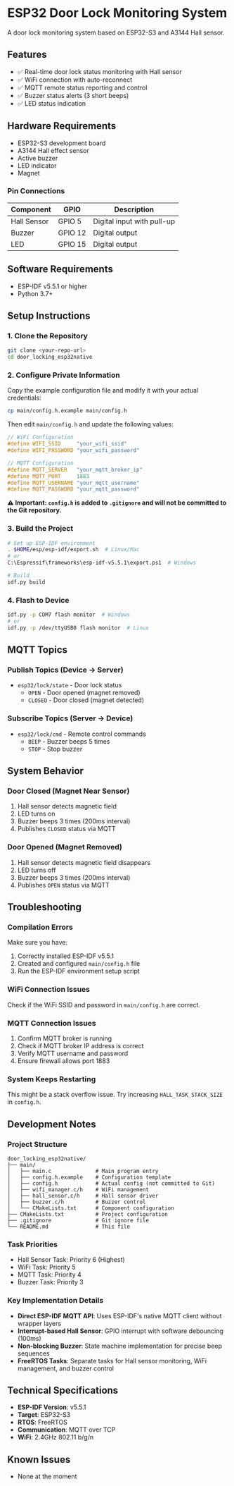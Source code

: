 # ESP32 Door Lock Monitoring System

A door lock monitoring system based on ESP32-S3 and A3144 Hall sensor.

## Features

- ✅ Real-time door lock status monitoring with Hall sensor
- ✅ WiFi connection with auto-reconnect
- ✅ MQTT remote status reporting and control
- ✅ Buzzer status alerts (3 short beeps)
- ✅ LED status indication

## Hardware Requirements

- ESP32-S3 development board
- A3144 Hall effect sensor
- Active buzzer
- LED indicator
- Magnet

### Pin Connections

| Component | GPIO | Description |
|-----------|------|-------------|
| Hall Sensor | GPIO 5 | Digital input with pull-up |
| Buzzer | GPIO 12 | Digital output |
| LED | GPIO 15 | Digital output |

## Software Requirements

- ESP-IDF v5.5.1 or higher
- Python 3.7+

## Setup Instructions

### 1. Clone the Repository

```bash
git clone <your-repo-url>
cd door_locking_esp32native
```

### 2. Configure Private Information

Copy the example configuration file and modify it with your actual credentials:

```bash
cp main/config.h.example main/config.h
```

Then edit `main/config.h` and update the following values:

```c
// WiFi Configuration
#define WIFI_SSID     "your_wifi_ssid"
#define WIFI_PASSWORD "your_wifi_password"

// MQTT Configuration
#define MQTT_SERVER   "your_mqtt_broker_ip"
#define MQTT_PORT     1883
#define MQTT_USERNAME "your_mqtt_username"
#define MQTT_PASSWORD "your_mqtt_password"
```

**⚠️ Important: `config.h` is added to `.gitignore` and will not be committed to the Git repository.**

### 3. Build the Project

```bash
# Set up ESP-IDF environment
. $HOME/esp/esp-idf/export.sh  # Linux/Mac
# or
C:\Espressif\frameworks\esp-idf-v5.5.1\export.ps1  # Windows

# Build
idf.py build
```

### 4. Flash to Device

```bash
idf.py -p COM7 flash monitor  # Windows
# or
idf.py -p /dev/ttyUSB0 flash monitor  # Linux
```

## MQTT Topics

### Publish Topics (Device → Server)

- `esp32/lock/state` - Door lock status
  - `OPEN` - Door opened (magnet removed)
  - `CLOSED` - Door closed (magnet detected)

### Subscribe Topics (Server → Device)

- `esp32/lock/cmd` - Remote control commands
  - `BEEP` - Buzzer beeps 5 times
  - `STOP` - Stop buzzer

## System Behavior

### Door Closed (Magnet Near Sensor)
1. Hall sensor detects magnetic field
2. LED turns on
3. Buzzer beeps 3 times (200ms interval)
4. Publishes `CLOSED` status via MQTT

### Door Opened (Magnet Removed)
1. Hall sensor detects magnetic field disappears
2. LED turns off
3. Buzzer beeps 3 times (200ms interval)
4. Publishes `OPEN` status via MQTT

## Troubleshooting

### Compilation Errors

Make sure you have:
1. Correctly installed ESP-IDF v5.5.1
2. Created and configured `main/config.h` file
3. Run the ESP-IDF environment setup script

### WiFi Connection Issues

Check if the WiFi SSID and password in `main/config.h` are correct.

### MQTT Connection Issues

1. Confirm MQTT broker is running
2. Check if MQTT broker IP address is correct
3. Verify MQTT username and password
4. Ensure firewall allows port 1883

### System Keeps Restarting

This might be a stack overflow issue. Try increasing `HALL_TASK_STACK_SIZE` in `config.h`.

## Development Notes

### Project Structure

```
door_locking_esp32native/
├── main/
│   ├── main.c              # Main program entry
│   ├── config.h.example    # Configuration template
│   ├── config.h            # Actual config (not committed to Git)
│   ├── wifi_manager.c/h    # WiFi management
│   ├── hall_sensor.c/h     # Hall sensor driver
│   ├── buzzer.c/h          # Buzzer control
│   └── CMakeLists.txt      # Component configuration
├── CMakeLists.txt          # Project configuration
├── .gitignore              # Git ignore file
└── README.md               # This file
```

### Task Priorities

- Hall Sensor Task: Priority 6 (Highest)
- WiFi Task: Priority 5
- MQTT Task: Priority 4
- Buzzer Task: Priority 3

### Key Implementation Details

- **Direct ESP-IDF MQTT API**: Uses ESP-IDF's native MQTT client without wrapper layers
- **Interrupt-based Hall Sensor**: GPIO interrupt with software debouncing (100ms)
- **Non-blocking Buzzer**: State machine implementation for precise beep sequences
- **FreeRTOS Tasks**: Separate tasks for Hall sensor monitoring, WiFi management, and buzzer control

## Technical Specifications

- **ESP-IDF Version**: v5.5.1
- **Target**: ESP32-S3
- **RTOS**: FreeRTOS
- **Communication**: MQTT over TCP
- **WiFi**: 2.4GHz 802.11 b/g/n

## Known Issues

- None at the moment
